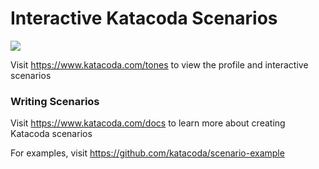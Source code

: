 # Interactive Katacoda Scenarios

[![](http://shields.katacoda.com/katacoda/tones/count.svg)](https://www.katacoda.com/tones "Get your profile on Katacoda.com")

Visit https://www.katacoda.com/tones to view the profile and interactive scenarios

### Writing Scenarios
Visit https://www.katacoda.com/docs to learn more about creating Katacoda scenarios

For examples, visit https://github.com/katacoda/scenario-example

